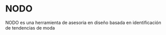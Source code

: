 # NODO
NODO es una herramienta de asesoria en diseño basada en identificación de tendencias de moda
